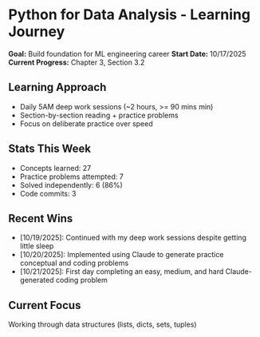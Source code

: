 # Python for Data Analysis - Learning Journey

**Goal:** Build foundation for ML engineering career
**Start Date:** 10/17/2025
**Current Progress:** Chapter 3, Section 3.2

## Learning Approach
- Daily 5AM deep work sessions (~2 hours, >= 90 mins min)
- Section-by-section reading + practice problems
- Focus on deliberate practice over speed

## Stats This Week 
- Concepts learned: 27
- Practice problems attempted: 7
- Solved independently: 6 (86%)
- Code commits: 3

## Recent Wins
- [10/19/2025]: Continued with my deep work sessions despite getting little sleep
- [10/20/2025]: Implemented using Claude to generate practice conceptual and coding problems
- [10/21/2025]: First day completing an easy, medium, and hard Claude-generated coding problem

## Current Focus
Working through data structures (lists, dicts, sets, tuples)